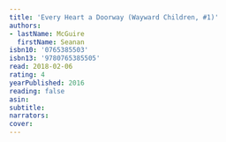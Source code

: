 ```yaml
---
title: 'Every Heart a Doorway (Wayward Children, #1)'
authors:
- lastName: McGuire
  firstName: Seanan
isbn10: '0765385503'
isbn13: '9780765385505'
read: 2018-02-06
rating: 4
yearPublished: 2016
reading: false
asin:
subtitle:
narrators:
cover:
---
```

